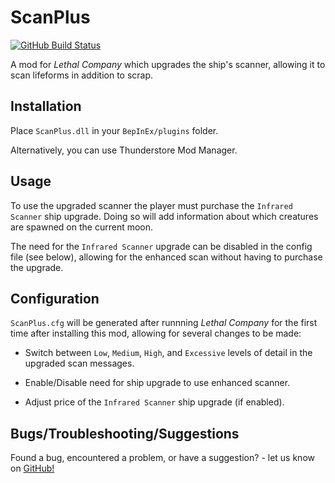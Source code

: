 # ScanPlus

[![GitHub Build Status](https://img.shields.io/github/actions/workflow/status/AidanTweedy/scanplus/build.yml?style=for-the-badge&logo=github)](https://github.com/AidanTweedy/scanplus/actions/workflows/build.yml)

A mod for *Lethal Company* which upgrades the ship's scanner, allowing it to scan lifeforms in addition to scrap.

## Installation

Place `ScanPlus.dll` in your `BepInEx/plugins` folder.

Alternatively, you can use Thunderstore Mod Manager.

## Usage

To use the upgraded scanner the player must purchase the `Infrared Scanner` ship upgrade. Doing so will add information about which creatures are spawned on the current moon.

The need for the `Infrared Scanner` upgrade can be disabled in the config file (see below), allowing for the enhanced scan without having to purchase the upgrade.

## Configuration

`ScanPlus.cfg` will be generated after runnning *Lethal Company* for the first time after installing this mod, allowing for several changes to be made:

* Switch between `Low`, `Medium`, `High`, and `Excessive` levels of detail in the upgraded scan messages. 

* Enable/Disable need for ship upgrade to use enhanced scanner.

* Adjust price of the `Infrared Scanner` ship upgrade (if enabled).

## Bugs/Troubleshooting/Suggestions

Found a bug, encountered a problem, or have a suggestion? - let us know on [GitHub!](https://github.com/AidanTweedy/scanplus/issues)
